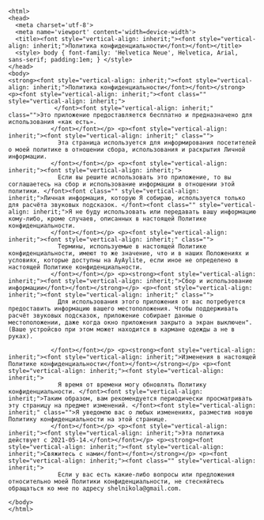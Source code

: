 <!DOCTYPE html>
    <html>
    <head>
      <meta charset='utf-8'>
      <meta name='viewport' content='width=device-width'>
      <title><font style="vertical-align: inherit;"><font style="vertical-align: inherit;">Политика конфиденциальности</font></font></title>
      <style> body { font-family: 'Helvetica Neue', Helvetica, Arial, sans-serif; padding:1em; } </style>
    </head>
    <body>
    <strong><font style="vertical-align: inherit;"><font style="vertical-align: inherit;">Политика конфиденциальности</font></font></strong> <p><font style="vertical-align: inherit;"><font class="" style="vertical-align: inherit;">
                 </font><font style="vertical-align: inherit;" class="">Это приложение предоставляется бесплатно и предназначено для использования «как есть».
                </font></font></p> <p><font style="vertical-align: inherit;"><font style="vertical-align: inherit;" class="">
                  Эта страница используется для информирования посетителей о моей политике в отношении сбора, использования и раскрытия Личной информации.
                </font></font></p> <p><font style="vertical-align: inherit;"><font style="vertical-align: inherit;">
                  Если вы решите использовать это приложение, то вы соглашаетесь на сбор и использование информации в отношении этой политики. </font><font class="" style="vertical-align: inherit;">Личная информация, которую Я собираю, используется только для расчёта звуковых подсказок. </font><font class="" style="vertical-align: inherit;">Я не буду использовать или передавать вашу информацию кому-либо, кроме случаев, описанных в настоящей Политике конфиденциальности.
                </font></font></p> <p><font style="vertical-align: inherit;"><font style="vertical-align: inherit;" class="">
                  Термины, используемые в настоящей Политике конфиденциальности, имеют то же значение, что и в наших Положениях и условиях, которые доступны на AyAylite, если иное не определено в настоящей Политике конфиденциальности.
                </font></font></p> <p><strong><font style="vertical-align: inherit;"><font style="vertical-align: inherit;">Сбор и использование информации</font></font></strong></p> <p><font style="vertical-align: inherit;"><font style="vertical-align: inherit;" class="">
                  Для использования этого приложения от вас потребуется предоставить информацию вашего местоположения. Чтобы поддерживать расчёт звуковых подсказок, приложение собирает данные о местоположении, даже когда окно приложения закрыто а экран выключен". (Ваше устройсво при этом может находится в кармане одежды а не в руках).
       
                </font></font></p> <p><strong><font style="vertical-align: inherit;"><font style="vertical-align: inherit;">Изменения в настоящей Политике конфиденциальности</font></font></strong></p> <p><font style="vertical-align: inherit;"><font style="vertical-align: inherit;">
                  Я время от времени могу обновлять Политику конфиденциальности. </font><font style="vertical-align: inherit;">Таким образом, вам рекомендуется периодически просматривать эту страницу на предмет изменений. </font><font style="vertical-align: inherit;" class="">Я уведомлю вас о любых изменениях, разместив новую Политику конфиденциальности на этой странице.
                </font></font></p> <p><font style="vertical-align: inherit;"><font style="vertical-align: inherit;">Эта политика действует с 2021-05-14.</font></font></p> <p><strong><font style="vertical-align: inherit;"><font style="vertical-align: inherit;">Свяжитесь с нами</font></font></strong></p> <p><font style="vertical-align: inherit;"><font class="" style="vertical-align: inherit;">
                  Если у вас есть какие-либо вопросы или предложения относительно моей Политики конфиденциальности, не стесняйтесь обращаться ко мне по адресу shelnikola@gmail.com.
                
    </body>
    </html>
      
